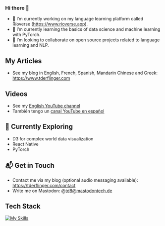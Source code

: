 ### Hi there 👋

- 🔭 I’m currently working on my language learning platform called Ríoverse (https://www.rioverse.app).
- 🌱 I’m currently learning the basics of data science and machine learning with PyTorch.
- 👯 I’m looking to collaborate on open source projects related to language learning and NLP.

## My Articles
- See my blog in English, French, Spanish, Mandarin Chinese and Greek: https://www.tderflinger.com

## Videos

- See my [English YouTube channel](https://www.youtube.com/channel/UCiXk5vx1TUyNasli5aKODvw)
- También tengo un [canal YouTube en español](https://www.youtube.com/channel/UCf44KolLw0MhCj55dQ3lrZg)

## 🌱 Currently Exploring
- D3 for complex world data visualization
- React Native
- PyTorch

## 📬 Get in Touch
- Contact me via my blog (optional audio messaging available): https://tderflinger.com/contact
- Write me on Mastodon: @td8@mastodontech.de

## Tech Stack
[![My Skills](https://skillicons.dev/icons?i=ts,js,html,css,react,vue,docker,nest,aws,arduino,cloudflare,cypress,d3,fastapi,python,github,graphql,linux,raspberrypi,tailwind,vscode)](https://skillicons.dev)

<!--
**tderflinger/tderflinger** is a ✨ _special_ ✨ repository because its `README.md` (this file) appears on your GitHub profile.

Here are some ideas to get you started:

- 🔭 I’m currently working on ...
- 🌱 I’m currently learning ...
- 👯 I’m looking to collaborate on ...
- 🤔 I’m looking for help with ...
- 💬 Ask me about ...
- 📫 How to reach me: ...
- 😄 Pronouns: ...
- ⚡ Fun fact: ...
-->

